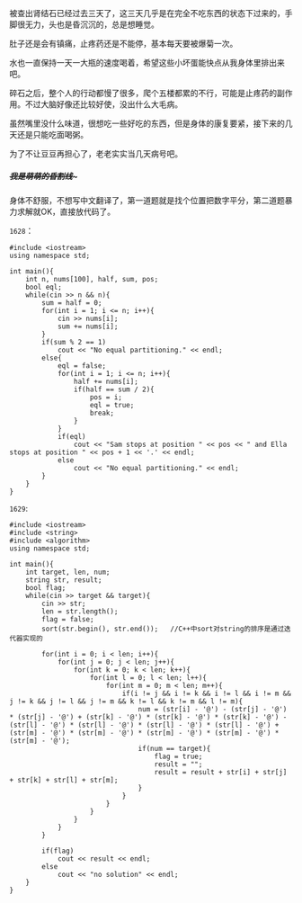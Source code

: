 被查出肾结石已经过去三天了，这三天几乎是在完全不吃东西的状态下过来的，手脚很无力，头也是昏沉沉的，总是想睡觉。  

肚子还是会有镇痛，止疼药还是不能停，基本每天要被爆菊一次。  

水也一直保持一天一大瓶的速度喝着，希望这些小坏蛋能快点从我身体里排出来吧。  

碎石之后，整个人的行动都慢了很多，爬个五楼都累的不行，可能是止疼药的副作用。不过大脑好像还比较好使，没出什么大毛病。  

虽然嘴里没什么味道，很想吃一些好吃的东西，但是身体的康复要紧，接下来的几天还是只能吃面喝粥。  

为了不让豆豆再担心了，老老实实当几天病号吧。  

##### ~~~~~~~~~~~~我是萌萌的昏割线~~~~~~~~~~~~~  

身体不舒服，不想写中文翻译了，第一道题就是找个位置把数字平分，第二道题暴力求解就OK，直接放代码了。  

```1628```：  

    #include <iostream>
    using namespace std;
    
    int main(){
        int n, nums[100], half, sum, pos;
        bool eql;
        while(cin >> n && n){
            sum = half = 0;
            for(int i = 1; i <= n; i++){
                cin >> nums[i];
                sum += nums[i];
            }
            if(sum % 2 == 1)
                cout << "No equal partitioning." << endl;
            else{
                eql = false;
                for(int i = 1; i <= n; i++){
                    half += nums[i];
                    if(half == sum / 2){
                        pos = i;
                        eql = true;
                        break;
                    }
                }
                if(eql)
                    cout << "Sam stops at position " << pos << " and Ella stops at position " << pos + 1 << '.' << endl;
                else
                    cout << "No equal partitioning." << endl;
            }
        }
    }  

```1629```:

    #include <iostream>
    #include <string>
    #include <algorithm>
    using namespace std;
    
    int main(){
        int target, len, num;
        string str, result;
        bool flag;
        while(cin >> target && target){
            cin >> str;
            len = str.length();
            flag = false;
            sort(str.begin(), str.end());   //C++中sort对string的排序是通过迭代器实现的
            
            for(int i = 0; i < len; i++){
                for(int j = 0; j < len; j++){
                    for(int k = 0; k < len; k++){
                        for(int l = 0; l < len; l++){
                            for(int m = 0; m < len; m++){
                                if(i != j && i != k && i != l && i != m && j != k && j != l && j != m && k != l && k != m && l != m){
                                    num = (str[i] - '@') - (str[j] - '@') * (str[j] - '@') + (str[k] - '@') * (str[k] - '@') * (str[k] - '@') - (str[l] - '@') * (str[l] - '@') * (str[l] - '@') * (str[l] - '@') + (str[m] - '@') * (str[m] - '@') * (str[m] - '@') * (str[m] - '@') * (str[m] - '@');
                                    if(num == target){
                                        flag = true;
                                        result = "";
                                        result = result + str[i] + str[j] + str[k] + str[l] + str[m];
                                    }
                                }
                            }
                        }
                    }
                }
            }
            
            if(flag)
                cout << result << endl;
            else
                cout << "no solution" << endl;
        }
    }


